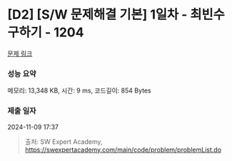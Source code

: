 # [D2] [S/W 문제해결 기본] 1일차 - 최빈수 구하기 - 1204 

[문제 링크](https://swexpertacademy.com/main/code/problem/problemDetail.do?contestProbId=AV13zo1KAAACFAYh) 

### 성능 요약

메모리: 13,348 KB, 시간: 9 ms, 코드길이: 854 Bytes

### 제출 일자

2024-11-09 17:37



> 출처: SW Expert Academy, https://swexpertacademy.com/main/code/problem/problemList.do